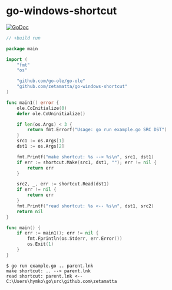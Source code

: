 go-windows-shortcut
===================

[![GoDoc](https://godoc.org/github.com/zetamatta/go-windows-shortcut?status.svg)](https://godoc.org/github.com/zetamatta/go-windows-shortcut)

```go
// +build run

package main

import (
    "fmt"
    "os"

    "github.com/go-ole/go-ole"
    "github.com/zetamatta/go-windows-shortcut"
)

func main1() error {
    ole.CoInitialize(0)
    defer ole.CoUninitialize()

    if len(os.Args) < 3 {
        return fmt.Errorf("Usage: go run example.go SRC DST")
    }
    src1 := os.Args[1]
    dst1 := os.Args[2]

    fmt.Printf("make shortcut: %s --> %s\n", src1, dst1)
    if err := shortcut.Make(src1, dst1, ""); err != nil {
        return err
    }

    src2, _, err := shortcut.Read(dst1)
    if err != nil {
        return err
    }
    fmt.Printf("read shortcut: %s <-- %s\n", dst1, src2)
    return nil
}

func main() {
    if err := main1(); err != nil {
        fmt.Fprintln(os.Stderr, err.Error())
        os.Exit(1)
    }
}
```

```
$ go run example.go .. parent.lnk
make shortcut: .. --> parent.lnk
read shortcut: parent.lnk <-- C:\Users\hymko\go\src\github.com\zetamatta
```
